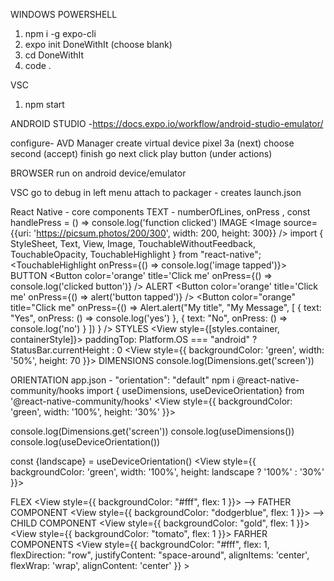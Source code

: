 WINDOWS POWERSHELL

1.  npm i -g expo-cli
2.  expo init DoneWithIt (choose blank)
3.  cd DoneWithIt
4.  code .

VSC

1.  npm start

ANDROID STUDIO -https://docs.expo.io/workflow/android-studio-emulator/

configure- AVD Manager
create virtual device
pixel 3a (next)
choose second (accept)
finish
go next
click play button (under actions)

BROWSER
run on android device/emulator

VSC
go to debug in left menu
attach to packager - creates launch.json

React Native - core components
TEXT - numberOfLines, onPress <Text numberOfLines={1} onPress={handlePress}>, const handlePress = () => console.log('function clicked')
IMAGE <Image source={{uri: 'https://picsum.photos/200/300', width: 200, height: 300}} />
import {
StyleSheet,
Text,
View,
Image,
TouchableWithoutFeedback,
TouchableOpacity,
TouchableHighlight
} from "react-native";
<TouchableHighlight onPress={() => console.log('image tapped')}>
BUTTON <Button color='orange' title='Click me' onPress={() => console.log('clicked button')} />
ALERT
<Button color='orange' title='Click me' onPress={() => alert('button tapped')} />
<Button
color="orange"
title="Click me"
onPress={() =>
Alert.alert("My title", "My Message", [
{ text: "Yes", onPress: () => console.log('yes') },
{ text: "No", onPress: () => console.log('no') }
])
}
/>
STYLES
<View style={[styles.container, containerStyle]}>
paddingTop: Platform.OS === "android" ? StatusBar.currentHeight : 0
<View style={{
       backgroundColor: 'green',
       width: '50%',
       height: 70
     }}>
DIMENSIONS
console.log(Dimensions.get('screen'))

ORIENTATION
app.json - "orientation": "default"
npm i @react-native-community/hooks
import { useDimensions, useDeviceOrientation} from '@react-native-community/hooks'
<View style={{
       backgroundColor: 'green',
       width: '100%',
       height: '30%'
     }}>

console.log(Dimensions.get('screen'))
console.log(useDimensions())
console.log(useDeviceOrientation())

const {landscape} = useDeviceOrientation()
<View style={{
       backgroundColor: 'green',
       width: '100%',
       height: landscape ? '100%' : '30%'
     }}>

FLEX
<View style={{ backgroundColor: "#fff", flex: 1 }}> --> FATHER COMPONENT
<View style={{ backgroundColor: "dodgerblue", flex: 1 }}></View> --> CHILD COMPONENT
<View style={{ backgroundColor: "gold", flex: 1 }}></View>
<View style={{ backgroundColor: "tomato", flex: 1 }}></View>
</View>
FARHER COMPONENTS
<View
style={{
        backgroundColor: "#fff",
        flex: 1,
        flexDirection: "row",
        justifyContent: "space-around",
        alignItems: 'center',
        flexWrap: 'wrap',
        alignContent: 'center'
      }} >
